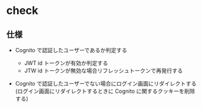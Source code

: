 # check

## 仕様

- Cognito で認証したユーザーであるか判定する

  - JWT id トークンが有効か判定する
  - JTW id トークンが無効な場合リフレッシュトークンで再発行する

- Cognito で認証したユーザーでない場合にログイン画面にリダイレクトする
  (ログイン画面にリダイレクトするときに Cognito に関するクッキーを削除する)

